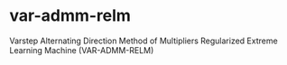 # var-admm-relm
Varstep Alternating Direction Method of Multipliers Regularized Extreme Learning Machine (VAR-ADMM-RELM)
